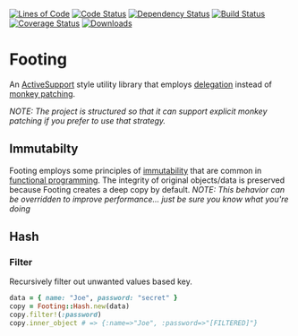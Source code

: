 [![Lines of Code](http://img.shields.io/badge/lines_of_code-87-brightgreen.svg?style=flat)](http://blog.codinghorror.com/the-best-code-is-no-code-at-all/)
[![Code Status](http://img.shields.io/codeclimate/github/hopsoft/footing.svg?style=flat)](https://codeclimate.com/github/hopsoft/footing)
[![Dependency Status](http://img.shields.io/gemnasium/hopsoft/footing.svg?style=flat)](https://gemnasium.com/hopsoft/footing)
[![Build Status](http://img.shields.io/travis/hopsoft/footing.svg?style=flat)](https://travis-ci.org/hopsoft/footing)
[![Coverage Status](https://img.shields.io/coveralls/hopsoft/footing.svg?style=flat)](https://coveralls.io/r/hopsoft/footing?branch=master)
[![Downloads](http://img.shields.io/gem/dt/footing.svg?style=flat)](http://rubygems.org/gems/footing)

# Footing

An [ActiveSupport](https://github.com/rails/rails/tree/master/activesupport)
style utility library that employs [delegation](https://en.wikipedia.org/wiki/Delegation_(programming))
instead of [monkey patching](https://en.wikipedia.org/wiki/Monkey_patch).

_NOTE: The project is structured so that it can support explicit monkey patching if you prefer to use that strategy._

## Immutabilty

Footing employs some principles of [immutability](https://en.wikipedia.org/wiki/Immutable_object) that are common in
[functional programming](https://en.wikipedia.org/wiki/Functional_programming).
The integrity of original objects/data is preserved because Footing creates a deep copy by default.
_NOTE: This behavior can be overridden to improve performance... just be sure you know what you're doing_

## Hash

### Filter

Recursively filter out unwanted values based key.

```ruby
data = { name: "Joe", password: "secret" }
copy = Footing::Hash.new(data)
copy.filter!(:password)
copy.inner_object # => {:name=>"Joe", :password=>"[FILTERED]"}
```
